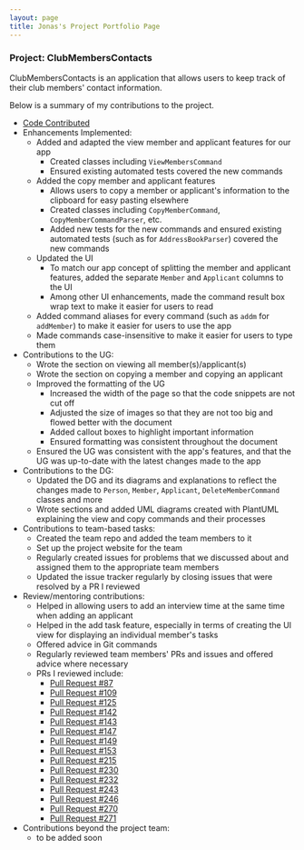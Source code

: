 ```yaml
---
layout: page
title: Jonas's Project Portfolio Page
---
```


### Project: ClubMembersContacts

ClubMembersContacts is an application that allows users to keep track of their club members' contact information.

Below is a summary of my contributions to the project.

* [Code Contributed](https://nus-cs2103-ay2324s1.github.io/tp-dashboard/?search=jonasongg&breakdown=false&sort=groupTitle%20dsc&sortWithin=title&since=2023-09-22&timeframe=commit&mergegroup=&groupSelect=groupByRepos)
* Enhancements Implemented:
    * Added and adapted the view member and applicant features for our app
        * Created classes including `ViewMembersCommand`
        * Ensured existing automated tests covered the new commands
    * Added the copy member and applicant features
        * Allows users to copy a member or applicant's information to the clipboard for easy pasting elsewhere
        * Created classes including `CopyMemberCommand`, `CopyMemberCommandParser`, etc.
        * Added new tests for the new commands and ensured existing automated tests (such as for `AddressBookParser`)
          covered the new commands
    * Updated the UI
        * To match our app concept of splitting the member and applicant features, added the separate `Member`
          and `Applicant` columns to the UI
        * Among other UI enhancements, made the command result box wrap text to make it easier for users to read
    * Added command aliases for every command (such as `addm` for `addMember`) to make it easier for users to use the
      app
    * Made commands case-insensitive to make it easier for users to type them
* Contributions to the UG:
    * Wrote the section on viewing all member(s)/applicant(s)
    * Wrote the section on copying a member and copying an applicant
    * Improved the formatting of the UG
        * Increased the width of the page so that the code snippets are not cut off
        * Adjusted the size of images so that they are not too big and flowed better with the document
        * Added callout boxes to highlight important information
        * Ensured formatting was consistent throughout the document
    * Ensured the UG was consistent with the app's features, and that the UG was up-to-date with the latest changes
      made to the app
* Contributions to the DG:
  * Updated the DG and its diagrams and explanations to reflect the changes made to `Person`, `Member`, `Applicant`,
    `DeleteMemberCommand` classes and more
  * Wrote sections and added UML diagrams created with PlantUML explaining the view and copy commands and their
    processes
* Contributions to team-based tasks:
    * Created the team repo and added the team members to it
    * Set up the project website for the team
    * Regularly created issues for problems that we discussed about and assigned them to the appropriate team members
    * Updated the issue tracker regularly by closing issues that were resolved by a PR I reviewed
* Review/mentoring contributions:
    * Helped in allowing users to add an interview time at the same time when adding an applicant
    * Helped in the add task feature, especially in terms of creating the UI view for displaying an individual member's
      tasks
    * Offered advice in Git commands
    * Regularly reviewed team members' PRs and issues and offered advice where necessary
    * PRs I reviewed include:
        * [Pull Request #87](https://github.com/AY2324S1-CS2103T-W15-3/tp/pull/87)
        * [Pull Request #109](https://github.com/AY2324S1-CS2103T-W15-3/tp/pull/109)
        * [Pull Request #125](https://github.com/AY2324S1-CS2103T-W15-3/tp/pull/125)
        * [Pull Request #142](https://github.com/AY2324S1-CS2103T-W15-3/tp/pull/142)
        * [Pull Request #143](https://github.com/AY2324S1-CS2103T-W15-3/tp/pull/143)
        * [Pull Request #147](https://github.com/AY2324S1-CS2103T-W15-3/tp/pull/147)
        * [Pull Request #149](https://github.com/AY2324S1-CS2103T-W15-3/tp/pull/149)
        * [Pull Request #153](https://github.com/AY2324S1-CS2103T-W15-3/tp/pull/153)
        * [Pull Request #215](https://github.com/AY2324S1-CS2103T-W15-3/tp/pull/215)
        * [Pull Request #230](https://github.com/AY2324S1-CS2103T-W15-3/tp/pull/230)
        * [Pull Request #232](https://github.com/AY2324S1-CS2103T-W15-3/tp/pull/232)
        * [Pull Request #243](https://github.com/AY2324S1-CS2103T-W15-3/tp/pull/243)
        * [Pull Request #246](https://github.com/AY2324S1-CS2103T-W15-3/tp/pull/246)
        * [Pull Request #270](https://github.com/AY2324S1-CS2103T-W15-3/tp/pull/270)
        * [Pull Request #271](https://github.com/AY2324S1-CS2103T-W15-3/tp/pull/271)
* Contributions beyond the project team:
    * to be added soon
